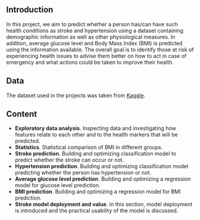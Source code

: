 ## Introduction

In this project, we aim to predict whether a person has/can have such health conditions as stroke and hypertension using a dataset containing demographic information as well as other physiological measures. In addition, average glucose level and Body Mass Index (BMI) is predicted using the information available. The overall goal is to identify those at risk of experiencing health issues to advise them better on how to act in case of emergency and what actions could be taken to improve their health.

## Data

The dataset used in the projects was taken from [Kaggle](https://www.kaggle.com/datasets/fedesoriano/stroke-prediction-dataset).

## Content
- **Exploratory data analysis**. Inspecting data and investigating how features relate to each other and to the health markers that will be predicted.
- **Statistics**. Statistical comparison of BMI in different groups.
- **Stroke prediction**. Building and optimizing classification model to predict whether the stroke can occur or not.
- **Hypertension prediction**. Building and optimizing classification model predicting whether the person has hypertension or not.
- **Average glucose level prediction**. Building and optimizing a regression model for glucose level prediction.
- **BMI prediction**. Building and optimizing a regression model for BMI prediction.
- **Stroke model deployment and value**. In this section, model deployment is introduced and the practical usability of the model is discussed.
